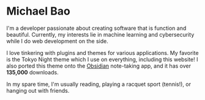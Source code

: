 # Michael Bao

I'm a developer passionate about creating software that is function and beautiful. Currently, my interests lie in machine learning and cybersecurity while I do web development on the side.

I love tinkering with plugins and themes for various applications. My favorite is the Tokyo Night theme which I use on everything, including this website! I also ported this theme onto the [Obsidian](https://obsidian.md) note-taking app, and it has over **135,000** downloads.

In my spare time, I'm usually reading, playing a racquet sport (tennis!), or hanging out with friends.
